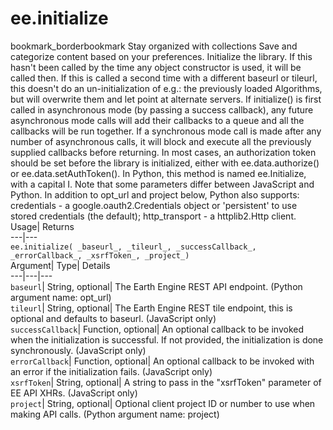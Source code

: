  
#  ee.initialize 
bookmark_borderbookmark Stay organized with collections  Save and categorize content based on your preferences.
Initialize the library. If this hasn't been called by the time any object constructor is used, it will be called then. If this is called a second time with a different baseurl or tileurl, this doesn't do an un-initialization of e.g.: the previously loaded Algorithms, but will overwrite them and let point at alternate servers. 
If initialize() is first called in asynchronous mode (by passing a success callback), any future asynchronous mode calls will add their callbacks to a queue and all the callbacks will be run together.
If a synchronous mode call is made after any number of asynchronous calls, it will block and execute all the previously supplied callbacks before returning.
In most cases, an authorization token should be set before the library is initialized, either with ee.data.authorize() or ee.data.setAuthToken().
In Python, this method is named ee.Initialize, with a capital I. Note that some parameters differ between JavaScript and Python. In addition to opt_url and project below, Python also supports: credentials - a google.oauth2.Credentials object or 'persistent' to use stored credentials (the default); http_transport - a httplib2.Http client.
Usage| Returns  
---|---  
`ee.initialize( _baseurl_, _tileurl_, _successCallback_, _errorCallback_, _xsrfToken_, _project_)`  
Argument|  Type| Details  
---|---|---  
`baseurl`| String, optional| The Earth Engine REST API endpoint. (Python argument name: opt_url)  
`tileurl`| String, optional| The Earth Engine REST tile endpoint, this is optional and defaults to baseurl. (JavaScript only)  
`successCallback`| Function, optional| An optional callback to be invoked when the initialization is successful. If not provided, the initialization is done synchronously. (JavaScript only)  
`errorCallback`| Function, optional| An optional callback to be invoked with an error if the initialization fails. (JavaScript only)  
`xsrfToken`| String, optional| A string to pass in the "xsrfToken" parameter of EE API XHRs. (JavaScript only)  
`project`| String, optional| Optional client project ID or number to use when making API calls. (Python argument name: project)  
